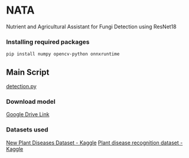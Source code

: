 # NATA
Nutrient and Agricultural Assistant for Fungi Detection using ResNet18 

### Installing required packages
```
pip install numpy opencv-python onnxruntime
```

## Main Script
[detection.py](detection.py)

### Download model
[Google Drive Link](https://drive.google.com/file/d/1icWcSMGSKuZIsTSmXQ8pmlb5L8y0EO2J/view?usp=drive_link)

### Datasets used
[New Plant Diseases Dataset - Kaggle](https://www.kaggle.com/datasets/vipoooool/new-plant-diseases-dataset)
[Plant disease recognition dataset - Kaggle](https://www.kaggle.com/datasets/rashikrahmanpritom/plant-disease-recognition-dataset)
